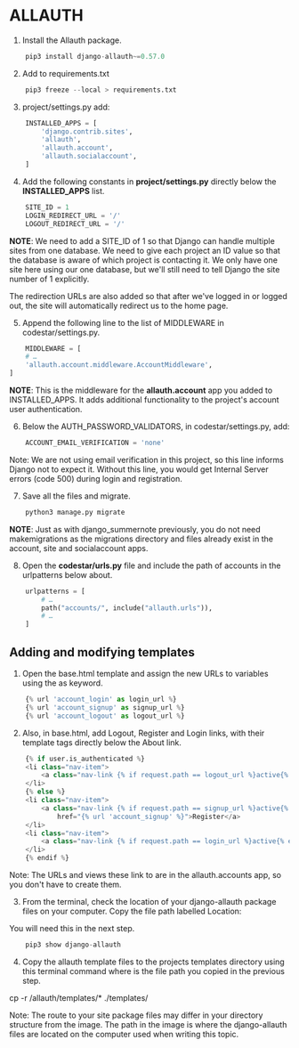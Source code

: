 
# ALLAUTH 
1. Install the Allauth package.
```python 
    pip3 install django-allauth~=0.57.0
```
2. Add to requirements.txt
```python
    pip3 freeze --local > requirements.txt
```

3. project/settings.py add:
```python
    INSTALLED_APPS = [
        'django.contrib.sites',
        'allauth',
        'allauth.account',
        'allauth.socialaccount',
    ]
```

4. Add the following constants in **project/settings.py** directly below the **INSTALLED_APPS** list.
```python
    SITE_ID = 1
    LOGIN_REDIRECT_URL = '/'
    LOGOUT_REDIRECT_URL = '/'
```
**NOTE**: We need to add a SITE_ID of 1 so that Django can handle multiple sites from one database. We need to give each project an ID value so that the database is aware of which project is contacting it. We only have one site here using our one database, but we'll still need to tell Django the site number of 1 explicitly.

The redirection URLs are also added so that after we've logged in or logged out, the site will automatically redirect us to the home page.

5. Append the following line to the list of MIDDLEWARE in codestar/settings.py.
```python
    MIDDLEWARE = [
    # …
    'allauth.account.middleware.AccountMiddleware',
]
```
**NOTE**: This is the middleware for the **allauth.account** app you added to INSTALLED_APPS. It adds additional functionality to the project's account user authentication.

6. Below the AUTH_PASSWORD_VALIDATORS, in codestar/settings.py, add:

```python
    ACCOUNT_EMAIL_VERIFICATION = 'none'
```

Note: We are not using email verification in this project, so this line informs Django not to expect it. Without this line, you would get Internal Server errors (code 500) during login and registration. 

7. Save all the files and migrate.

```python
    python3 manage.py migrate
```
**NOTE**: Just as with django_summernote previously, you do not need makemigrations as the migrations directory and files already exist in the account, site and socialaccount apps.

8.  Open the **codestar/urls.py** file and include the path of accounts in the urlpatterns below about.

```python
    urlpatterns = [
        # …
        path("accounts/", include("allauth.urls")),
        # …
    ]
```


## Adding and modifying templates

1. Open the base.html template and assign the new URLs to variables using the as keyword.

```python
    {% url 'account_login' as login_url %}
    {% url 'account_signup' as signup_url %}
    {% url 'account_logout' as logout_url %}
```

2. Also, in base.html, add Logout, Register and Login links, with their template tags directly below the About link.

```python
    {% if user.is_authenticated %}
    <li class="nav-item">
        <a class="nav-link {% if request.path == logout_url %}active{% endif %}" aria-current="page" href="{% url 'account_logout' %}">Logout</a>
    </li>
    {% else %}
    <li class="nav-item">
        <a class="nav-link {% if request.path == signup_url %}active{% endif %}" aria-current="page"
            href="{% url 'account_signup' %}">Register</a>
    </li>
    <li class="nav-item">
        <a class="nav-link {% if request.path == login_url %}active{% endif %}" aria-current="page" href="{% url 'account_login' %}">Login</a>
    </li>
    {% endif %}
```

Note: The URLs and views these link to are in the allauth.accounts app, so you don't have to create them.

3. From the terminal, check the location of your django-allauth package files on your computer. Copy the file path labelled Location:

You will need this in the next step.

```python
    pip3 show django-allauth
```

4. Copy the allauth template files to the projects templates directory using this terminal command where <Location> is the file path you copied in the previous step.

cp -r <Location>/allauth/templates/* ./templates/

Note: The route to your site package files may differ in your directory structure from the image. The path in the image is where the django-allauth files are located on the computer used when writing this topic.

